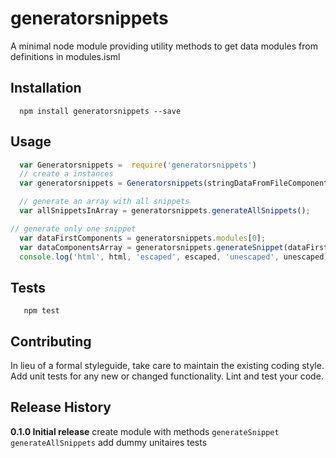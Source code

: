 generatorsnippets
=========

A minimal node module providing utility methods to get data modules from definitions in modules.isml

## Installation

```shell
  npm install generatorsnippets --save
```

## Usage

```js
  var Generatorsnippets =  require('generatorsnippets')
  // create a instances
  var generatorsnippets = Generatorsnippets(stringDataFromFileComponents)

  // generate an array with all snippets 
  var allSnippetsInArray = generatorsnippets.generateAllSnippets();

// generate only one snippet
  var dataFirstComponents = generatorsnippets.modules[0];
  var dataComponentsArray = generatorsnippets.generateSnippet(dataFirstComponents);
  console.log('html', html, 'escaped', escaped, 'unescaped', unescaped);
```

## Tests

```shell
   npm test
```

## Contributing

In lieu of a formal styleguide, take care to maintain the existing coding style.
Add unit tests for any new or changed functionality. Lint and test your code.

## Release History

**0.1.0 Initial release**
  create module with methods `generateSnippet` `generateAllSnippets`
  add dummy unitaires tests 
  
    
